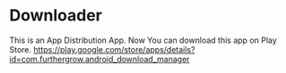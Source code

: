 # Downloader
This is an App Distribution App. Now You can download this app on Play Store.
https://play.google.com/store/apps/details?id=com.furthergrow.android_download_manager
